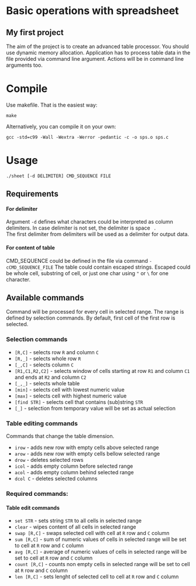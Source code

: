 # Basic operations with spreadsheet
## My first project
The aim of the project is to create an advanced table processor. You should use dynamic memory allocation.
Application has to process table data in the file provided via command line argument. Actions will be in command line arguments too. 

# Compile
Use makefile. That is the easiest way:

    make
Alternatively, you can compile it on your own:
 
    gcc -std=c99 -Wall -Wextra -Werror -pedantic -c -o sps.o sps.c

# Usage

    ./sheet [-d DELIMITER] CMD_SEQUENCE FILE

## Requirements
#### For delimiter
Argument `-d` defines what characters could be interpreted as column delimiters.
In case delimiter is not set, the delimiter is space ` `.  
The first delimiter from delimiters will be used as a delimiter for output data.

#### For content of table
CMD_SEQUENCE could be defined in the file via command `-cCMD_SEQUENCE_FILE`
The table could contain escaped strings. Escaped could be whole cell, substring of cell, or
just one char using `"` or `\` for one character.

## Available commands
Command will be processed for every cell in selected range. The range is defined by selection commands.
By default, first cell of the first row is selected.

### Selection commands
- `[R,C]` - selects row `R` and column `C`
- `[R,_]` - selects whole row `R`
- `[_,C]` - selects column `C`
- `[R1,C1,R2,C2]` - selects window of cells starting at row `R1` and column `C1` and ends at `R2` and column `C2`
- `[_,_]` - selects whole table
- `[min]` - selects cell with lowest numeric value
- `[max]` - selects cell with highest numeric value
- `[find STR]` - selects cell that contains (sub)string `STR`
- `[_]` - selection from temporary value will be set as actual selection 

### Table editing commands
Commands that change the table dimension.
- `irow` - adds new row with empty cells above selected range
- `arow` - adds new row with empty cells bellow selected range
- `drow` - deletes selected rows
- `icol` - adds empty column before selected range
- `acol` - adds empty column behind selected range
- `dcol C` - deletes selected columns

### Required commands:
#### Table edit commands
- `set STR` - sets string `STR` to all cells in selected range 
- `clear` - wipes content of all cells in selected range 
- `swap [R,C]` - swaps selected cell with cell at `R` row and `C` column  
- `sum [R,C]` - sum of numeric values of cells in selected range will be set to cell at `R` row and `C` column  
- `avg [R,C]` - average of numeric values of cells in selected range will be set to cell at `R` row and `C` column  
- `count [R,C]` - counts non empty cells in selected range will be set to cell at `R` row and `C` column  
- `len [R,C]` - sets lenght of selected cell to cell at `R` row and `C` column
